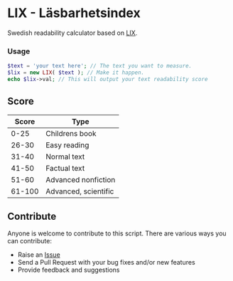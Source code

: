 # LIX - Läsbarhetsindex #
Swedish readability calculator based on [LIX](https://sv.wikipedia.org/wiki/L%C3%A4sbarhetsindex).

### Usage ###
```php
$text = 'your text here'; // The text you want to measure.
$lix = new LIX( $text ); // Make it happen.
echo $lix->val; // This will output your text readability score
```

## Score ##

| Score        | Type           |
| ------------- |-------------|
| 0-25      | Childrens book |
| 26-30      | Easy reading      |
| 31-40 | Normal text      |
| 41-50 | Factual text      |
| 51-60 | Advanced nonfiction      |
| 61-100 | Advanced, scientific |

## Contribute ##
Anyone is welcome to contribute to this script. There are various ways you can contribute:

- Raise an [Issue](https://github.com/kenthhagstrom/LIX/issues/)
- Send a Pull Request with your bug fixes and/or new features
- Provide feedback and suggestions